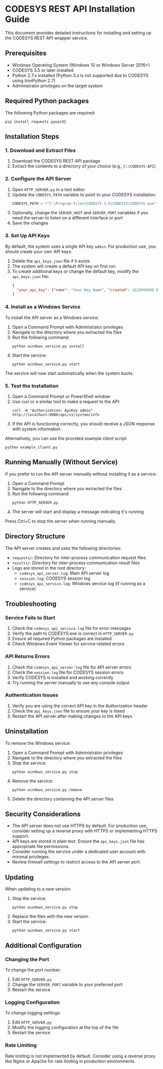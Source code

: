 # CODESYS REST API Installation Guide

This document provides detailed instructions for installing and setting up the CODESYS REST API wrapper service.

## Prerequisites

- Windows Operating System (Windows 10 or Windows Server 2016+)
- CODESYS 3.5 or later installed
- Python 2.7.x installed (Python 3.x is not supported due to CODESYS using IronPython 2.7)
- Administrator privileges on the target system

## Required Python packages

The following Python packages are required:

```
pip install requests pywin32
```

## Installation Steps

### 1. Download and Extract Files

1. Download the CODESYS REST API package
2. Extract the contents to a directory of your choice (e.g., `C:\CODESYS-API`)

### 2. Configure the API Server

1. Open `HTTP_SERVER.py` in a text editor
2. Update the `CODESYS_PATH` variable to point to your CODESYS installation:
   ```python
   CODESYS_PATH = r"C:\Program Files\CODESYS 3.5\CODESYS\CODESYS.exe"  # Update this path
   ```
3. Optionally, change the `SERVER_HOST` and `SERVER_PORT` variables if you need the server to listen on a different interface or port
4. Save the changes

### 3. Set Up API Keys

By default, the system uses a single API key `admin`. For production use, you should create your own API keys:

1. Delete the `api_keys.json` file if it exists
2. The system will create a default API key on first run
3. To create additional keys or change the default key, modify the `api_keys.json` file:
   ```json
   {
     "your_api_key": {"name": "Your Key Name", "created": 1620000000.0}
   }
   ```

### 4. Install as a Windows Service

To install the API server as a Windows service:

1. Open a Command Prompt with Administrator privileges
2. Navigate to the directory where you extracted the files
3. Run the following command:
   ```
   python windows_service.py install
   ```
4. Start the service:
   ```
   python windows_service.py start
   ```

The service will now start automatically when the system boots.

### 5. Test the Installation

1. Open a Command Prompt or PowerShell window
2. Use curl or a similar tool to make a request to the API:
   ```
   curl -H "Authorization: ApiKey admin" http://localhost:8080/api/v1/system/info
   ```
3. If the API is functioning correctly, you should receive a JSON response with system information

Alternatively, you can use the provided example client script:

```
python example_client.py
```

## Running Manually (Without Service)

If you prefer to run the API server manually without installing it as a service:

1. Open a Command Prompt
2. Navigate to the directory where you extracted the files
3. Run the following command:
   ```
   python HTTP_SERVER.py
   ```
4. The server will start and display a message indicating it's running

Press Ctrl+C to stop the server when running manually.

## Directory Structure

The API server creates and uses the following directories:

- `requests/`: Directory for inter-process communication request files
- `results/`: Directory for inter-process communication result files
- Logs are stored in the root directory:
  - `codesys_api_server.log`: Main API server log
  - `session.log`: CODESYS session log
  - `codesys_api_service.log`: Windows service log (if running as a service)

## Troubleshooting

### Service Fails to Start

1. Check the `codesys_api_service.log` file for error messages
2. Verify the path to CODESYS.exe is correct in `HTTP_SERVER.py`
3. Ensure all required Python packages are installed
4. Check Windows Event Viewer for service-related errors

### API Returns Errors

1. Check the `codesys_api_server.log` file for API server errors
2. Check the `session.log` file for CODESYS session errors
3. Verify CODESYS is installed and working correctly
4. Try running the server manually to see any console output

### Authentication Issues

1. Verify you are using the correct API key in the Authorization header
2. Check the `api_keys.json` file to ensure your key is listed
3. Restart the API server after making changes to the API keys

## Uninstallation

To remove the Windows service:

1. Open a Command Prompt with Administrator privileges
2. Navigate to the directory where you extracted the files
3. Stop the service:
   ```
   python windows_service.py stop
   ```
4. Remove the service:
   ```
   python windows_service.py remove
   ```
5. Delete the directory containing the API server files

## Security Considerations

- The API server does not use HTTPS by default. For production use, consider setting up a reverse proxy with HTTPS or implementing HTTPS support.
- API keys are stored in plain text. Ensure the `api_keys.json` file has appropriate file permissions.
- Consider running the service under a dedicated user account with minimal privileges.
- Review firewall settings to restrict access to the API server port.

## Updating

When updating to a new version:

1. Stop the service:
   ```
   python windows_service.py stop
   ```
2. Replace the files with the new version
3. Start the service:
   ```
   python windows_service.py start
   ```

## Additional Configuration

### Changing the Port

To change the port number:

1. Edit `HTTP_SERVER.py`
2. Change the `SERVER_PORT` variable to your preferred port
3. Restart the service

### Logging Configuration

To change logging settings:

1. Edit `HTTP_SERVER.py`
2. Modify the logging configuration at the top of the file
3. Restart the service

### Rate Limiting

Rate limiting is not implemented by default. Consider using a reverse proxy like Nginx or Apache for rate limiting in production environments.